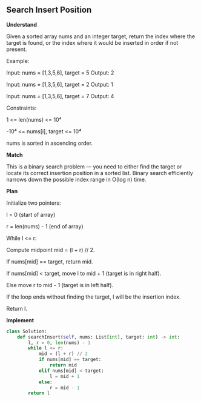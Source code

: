 ## Search Insert Position

**Understand**

Given a sorted array nums and an integer target, return the index where the target is found,
or the index where it would be inserted in order if not present.

Example:

Input: nums = [1,3,5,6], target = 5
Output: 2

Input: nums = [1,3,5,6], target = 2
Output: 1

Input: nums = [1,3,5,6], target = 7
Output: 4

Constraints:

1 <= len(nums) <= 10⁴

-10⁴ <= nums[i], target <= 10⁴

nums is sorted in ascending order.

**Match**

This is a binary search problem — you need to either find the target or locate its correct insertion position in a sorted list.
Binary search efficiently narrows down the possible index range in O(log n) time.

**Plan**

Initialize two pointers:

l = 0 (start of array)

r = len(nums) - 1 (end of array)

While l <= r:

Compute midpoint mid = (l + r) // 2.

If nums[mid] == target, return mid.

If nums[mid] < target, move l to mid + 1 (target is in right half).

Else move r to mid - 1 (target is in left half).

If the loop ends without finding the target, l will be the insertion index.

Return l.

**Implement**

```py
class Solution:
    def searchInsert(self, nums: List[int], target: int) -> int:
        l, r = 0, len(nums) - 1
        while l <= r:
            mid = (l + r) // 2
            if nums[mid] == target:
                return mid
            elif nums[mid] < target:
                l = mid + 1
            else:
                r = mid - 1
        return l
```
